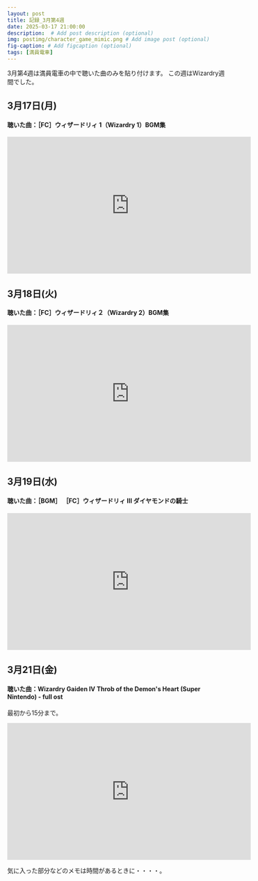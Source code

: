 ```yaml
---
layout: post
title: 記録_3月第4週
date: 2025-03-17 21:00:00
description:  # Add post description (optional)
img: postimg/character_game_mimic.png # Add image post (optional)
fig-caption: # Add figcaption (optional)
tags: [満員電車]
---
```

3月第4週は満員電車の中で聴いた曲のみを貼り付けます。
この週はWizardry週間でした。

## 3月17日(月)
#### 聴いた曲：［FC］ウィザードリィ 1（Wizardry 1）BGM集
<iframe width="560" height="315" src="https://www.youtube.com/embed/oYOz-R8HBzI?si=C1L0aNNEaJwYMfyo" title="YouTube video player" frameborder="0" allow="accelerometer; autoplay; clipboard-write; encrypted-media; gyroscope; picture-in-picture; web-share" referrerpolicy="strict-origin-when-cross-origin" allowfullscreen></iframe>

## 3月18日(火)
#### 聴いた曲：［FC］ウィザードリィ２（Wizardry 2）BGM集
<iframe width="560" height="315" src="https://www.youtube.com/embed/S9zba6EoruY?si=OCe3ugmjYilmyFUu" title="YouTube video player" frameborder="0" allow="accelerometer; autoplay; clipboard-write; encrypted-media; gyroscope; picture-in-picture; web-share" referrerpolicy="strict-origin-when-cross-origin" allowfullscreen></iframe>

## 3月19日(水)
#### 聴いた曲：［BGM］ ［FC］ウィザードリィ III ダイヤモンドの騎士 
<iframe width="560" height="315" src="https://www.youtube.com/embed/3AZ2h8DabjY?si=S0jBpEQjU812gunW" title="YouTube video player" frameborder="0" allow="accelerometer; autoplay; clipboard-write; encrypted-media; gyroscope; picture-in-picture; web-share" referrerpolicy="strict-origin-when-cross-origin" allowfullscreen></iframe>

## 3月21日(金)
#### 聴いた曲：Wizardry Gaiden IV Throb of the Demon's Heart (Super Nintendo) - full ost
最初から15分まで。
<iframe width="560" height="315" src="https://www.youtube.com/embed/1LpZCX8teBc?si=mQ7BbgkYS-3yDz9P" title="YouTube video player" frameborder="0" allow="accelerometer; autoplay; clipboard-write; encrypted-media; gyroscope; picture-in-picture; web-share" referrerpolicy="strict-origin-when-cross-origin" allowfullscreen></iframe>

気に入った部分などのメモは時間があるときに・・・・。